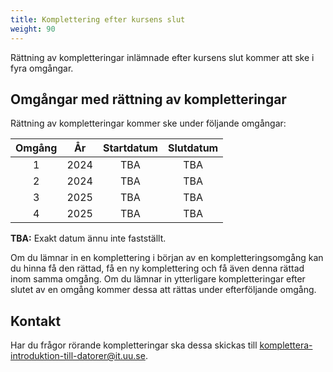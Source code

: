 ```yaml
---
title: Komplettering efter kursens slut
weight: 90
---
```


Rättning av kompletteringar inlämnade efter kursens slut kommer att ske i fyra
omgångar.

## Omgångar med rättning av kompletteringar

Rättning av kompletteringar kommer ske under följande omgångar:

<p class="small-table"></p>

| Omgång | År   | Startdatum | Slutdatum |
|:------:|:----:|:----------:|:---------:|
| 1      | 2024 | TBA       | TBA     |
| 2      | 2024 | TBA       | TBA      |
| 3      | 2025 | TBA       | TBA      |
| 4      | 2025 | TBA       | TBA       |


**TBA:** Exakt datum ännu inte fastställt. 


Om du lämnar in en komplettering i början av en kompletteringsomgång kan du
hinna få den rättad, få en ny komplettering och få även denna rättad inom samma omgång. Om du lämnar
in ytterligare kompletteringar efter slutet av en omgång kommer dessa att rättas
under efterföljande omgång. 

## Kontakt

Har du frågor rörande kompletteringar ska dessa skickas till
[komplettera-introduktion-till-datorer@it.uu.se](mailto:komplettera-introduktion-till-datorer@it.uu.se).

